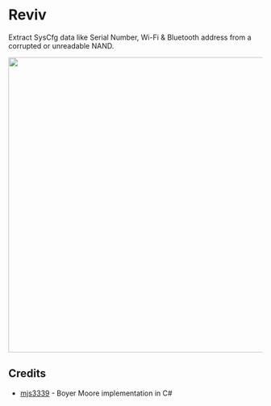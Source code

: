 # Reviv
Extract SysCfg data like Serial Number, Wi-Fi & Bluetooth address from a corrupted or unreadable NAND.

<kbd><img src="https://github.com/waynebonc/Reviv/blob/master/image.jpg" width="584"></kbd>

## Credits
- [mjs3339](https://github.com/mjs3339) - Boyer Moore implementation in C#
